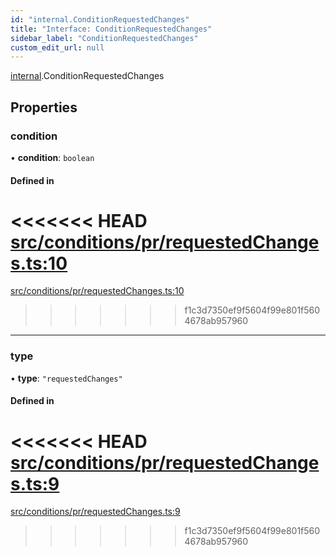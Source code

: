 ```yaml
---
id: "internal.ConditionRequestedChanges"
title: "Interface: ConditionRequestedChanges"
sidebar_label: "ConditionRequestedChanges"
custom_edit_url: null
---
```


<!-- @format -->

[internal](../modules/internal.md).ConditionRequestedChanges

## Properties

### condition

• **condition**: `boolean`

#### Defined in

<<<<<<< HEAD
[src/conditions/pr/requestedChanges.ts:10](https://github.com/Resnovas/smartcloud/blob/b9e22a9/src/conditions/pr/requestedChanges.ts#L10)
=======
[src/conditions/pr/requestedChanges.ts:10](https://github.com/Resnovas/smartcloud/blob/b91f5b4/src/conditions/pr/requestedChanges.ts#L10)

> > > > > > > f1c3d7350ef9f5604f99e801f5604678ab957960

---

### type

• **type**: `"requestedChanges"`

#### Defined in

<<<<<<< HEAD
[src/conditions/pr/requestedChanges.ts:9](https://github.com/Resnovas/smartcloud/blob/b9e22a9/src/conditions/pr/requestedChanges.ts#L9)
=======
[src/conditions/pr/requestedChanges.ts:9](https://github.com/Resnovas/smartcloud/blob/b91f5b4/src/conditions/pr/requestedChanges.ts#L9)

> > > > > > > f1c3d7350ef9f5604f99e801f5604678ab957960
